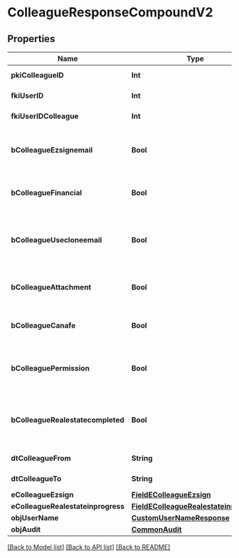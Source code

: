 # ColleagueResponseCompoundV2

## Properties
Name | Type | Description | Notes
------------ | ------------- | ------------- | -------------
**pkiColleagueID** | **Int** | The unique ID of the Colleague | 
**fkiUserID** | **Int** | The unique ID of the User | 
**fkiUserIDColleague** | **Int** | The unique ID of the User | 
**bColleagueEzsignemail** | **Bool** | Whether the email can be used by the cloning user in Ezsign | 
**bColleagueFinancial** | **Bool** | Whether the cloning user has access to the financial | 
**bColleagueUsecloneemail** | **Bool** | Whether the cloning user has access to the cloned user email to send communications | 
**bColleagueAttachment** | **Bool** | Whether the cloning user has access to the attachment | 
**bColleagueCanafe** | **Bool** | Whether the cloning user has access to canafe | 
**bColleaguePermission** | **Bool** | Whether the cloning user copies the permission of the cloned user | 
**bColleagueRealestatecompleted** | **Bool** | Whether if the cloning user has access to the completed folders in real estate | 
**dtColleagueFrom** | **String** | The from of the Colleague | [optional] 
**dtColleagueTo** | **String** | The to of the Colleague | [optional] 
**eColleagueEzsign** | [**FieldEColleagueEzsign**](FieldEColleagueEzsign.md) |  | 
**eColleagueRealestateinprogress** | [**FieldEColleagueRealestateinprogess**](FieldEColleagueRealestateinprogess.md) |  | 
**objUserName** | [**CustomUserNameResponse**](CustomUserNameResponse.md) |  | 
**objAudit** | [**CommonAudit**](CommonAudit.md) |  | 

[[Back to Model list]](../README.md#documentation-for-models) [[Back to API list]](../README.md#documentation-for-api-endpoints) [[Back to README]](../README.md)



